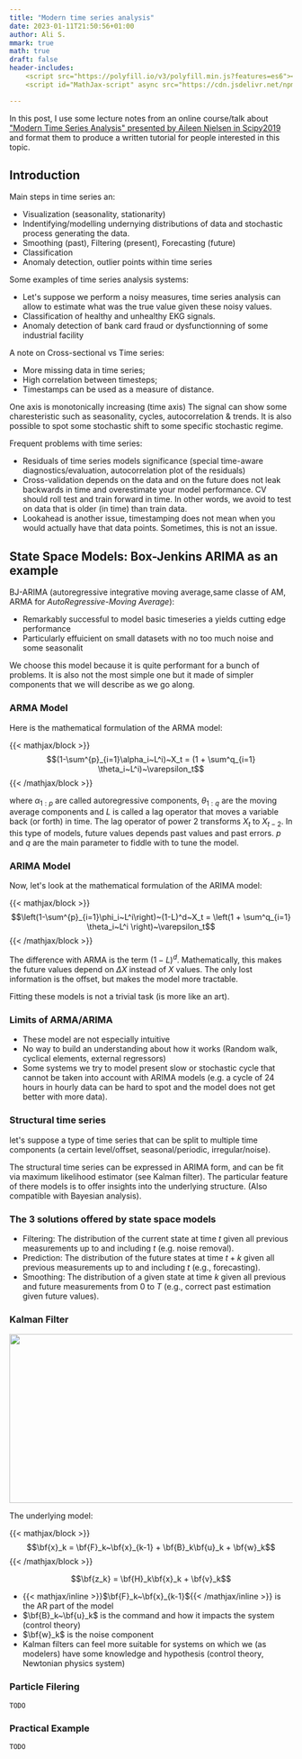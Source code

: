```yaml
---
title: "Modern time series analysis"
date: 2023-01-11T21:50:56+01:00
author: Ali S.
mmark: true
math: true
draft: false
header-includes:
    <script src="https://polyfill.io/v3/polyfill.min.js?features=es6"></script>
    <script id="MathJax-script" async src="https://cdn.jsdelivr.net/npm/mathjax@3/es5/tex-mml-chtml.js"></script>

---
```


In this post, I use some lecture notes from an online course/talk about ["Modern Time Series Analysis" presented by Aileen Nielsen in Scipy2019](https://youtu.be/v5ijNXvlC5A) and format them to produce a written tutorial for people interested in this topic.

## Introduction

Main steps in time series an:

- Visualization (seasonality, stationarity)
- Indentifying/modelling undernying distributions of data and stochastic process generating the data.
- Smoothing (past), Filtering (present), Forecasting (future)
- Classification
- Anomaly detection, outlier points within time series

Some examples of time series analysis systems:

- Let's suppose we perform a noisy measures, time series analysis can allow to estimate what was the true value given these noisy values.
- Classification of healthy and unhealthy EKG signals.
- Anomaly detection of bank card fraud or dysfunctionning of some industrial facility

A note on Cross-sectional vs Time series:

- More missing data in time series;
- High correlation between timesteps;
- Timestamps can be used as a measure of distance.

One axis is monotonically increasing (time axis)
The signal can show some charesteristic such as seasonality, cycles, autocorrelation & trends. It is also possible to spot some stochastic shift to some specific stochastic regime.

Frequent problems with time series:

- Residuals of time series models significance (special time-aware diagnostics/evaluation, autocorrelation plot of the residuals)
- Cross-validation depends on the data and on the future does not leak backwards in time and overestimate your model performance. CV should roll test and train forward in time. In other words, we avoid to test on data that is older (in time) than train data.
- Lookahead is another issue, timestamping does not mean when you would actually have that data points. Sometimes, this is not an issue.

## State Space Models: Box-Jenkins ARIMA as an example

BJ-ARIMA (autoregressive integrative moving average,same classe of AM, ARMA for *AutoRegressive-Moving Average*):

- Remarkably successful to model basic timeseries a yields cutting edge performance
- Particularly effuicient on small datasets with no too much noise and some seasonalit

We choose this model because it is quite performant for a bunch of problems. It is also not the most simple one but it made of simpler components that we will describe as we go along.

### ARMA Model

Here is the mathematical formulation of the ARMA model:

{{< mathjax/block >}}
$$(1-\sum^{p}_{i=1}\alpha_i~L^i)~X_t = (1 + \sum^q_{i=1} \theta_i~L^i)~\varepsilon_t$$
{{< /mathjax/block >}}

where $\alpha_{1:p}$ are called autoregressive components, $\theta_{1:q}$ are the moving average components and $L$ is called a lag operator that moves a variable back (or forth) in time. The lag operator of power $2$ transforms $X_t$ to $X_{t-2}$.
In this type of models, future values depends past values and past errors. $p$ and $q$ are the main parameter to fiddle with to tune the model.

### ARIMA Model

Now, let's look at the mathematical formulation of the ARIMA model:

{{< mathjax/block >}}
$$\left(1-\sum^{p}_{i=1}\phi_i~L^i\right)~(1-L)^d~X_t = \left(1 + \sum^q_{i=1} \theta_i~L^i \right)~\varepsilon_t$$
{{< /mathjax/block >}}

The difference with ARMA is the term $(1-L)^d$. Mathematically, this makes the future values depend on $\Delta X$ instead of $X$ values. The only lost information is the offset, but makes the model more tractable.

Fitting these models is not a trivial task (is more like an art).

### Limits of ARMA/ARIMA

- These model are not especially intuitive
- No way to build an understanding about how it works (Random walk, cyclical elements, external regressors)
- Some systems we try to model present slow or stochastic cycle that cannot be taken into account with ARIMA models (e.g. a cycle of 24 hours in hourly data can be hard to spot and the model does not get better with more data).

### Structural time series

let's suppose a type of time series that can be split to multiple time components (a certain level/offset, seasonal/periodic, irregular/noise).

The structural time series can be expressed in ARIMA form, and can be fit via maximum likelihood estimator (see Kalman filter). The particular feature of there models is to offer insights into the underlying structure. (Also compatible with Bayesian analysis).

### The 3 solutions offered by state space models

- Filtering: The distribution of the current state at time $t$ given all previous measurements up to and including $t$ (e.g. noise removal).
- Prediction: The distribution of the future states at time $t+k$ given all previous measurements up to and including $t$ (e.g., forecasting).
- Smoothing: The distribution of a given state at time $k$ given all previous and future measurements from $0$ to $T$ (e.g., correct past estimation given future values).

### Kalman Filter

<img src="/img/Kalman_filter.jpg"  width="600" height="300" caption="The basic steps of Kalman filtering">

The underlying model:

{{< mathjax/block >}}
$$\bf{x}_k = \bf{F}_k~\bf{x}_{k-1} + \bf{B}_k\bf{u}_k + \bf{w}_k$$
{{< /mathjax/block >}}

$$\bf{z_k} = \bf{H}_k\bf{x}_k + \bf{v}_k$$

- {{< mathjax/inline >}}$\bf{F}_k~\bf{x}_{k-1}${{< /mathjax/inline >}} is the AR part of the model
- $\bf{B}_k~\bf{u}_k$ is the command and how it impacts the system (control theory)
- $\bf{w}_k$ is the noise component
- Kalman filters can feel more suitable for systems on which we (as modelers) have some knowledge and hypothesis (control theory, Newtonian physics system)

### Particle Filering

`TODO`

### Practical Example

`TODO`
